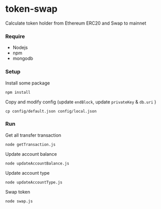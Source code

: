 # token-swap
Calculate token holder from Ethereum ERC20 and Swap to mainnet 

### Require
- Nodejs
- npm
- mongodb

### Setup
Install some package
```
npm install
```
Copy and modify config (update `endBlock`, update `privateKey` & `db.uri` )
```
cp config/default.json config/local.json
```

### Run
Get all transfer transaction 
```
node getTransaction.js
```
Update account balance
```
node updateAccountBalance.js
```
Update account type
```
node updateAccountType.js
```
Swap token
```
node swap.js
```